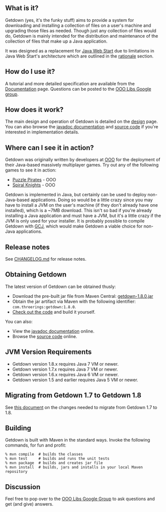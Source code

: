 ## What is it?

Getdown (yes, it's the funky stuff) aims to provide a system for downloading and installing a
collection of files on a user's machine and upgrading those files as needed. Though just any
collection of files would do, Getdown is mainly intended for the distribution and maintenance of
the collection of files that make up a Java application.

It was designed as a replacement for [Java Web Start](http://java.sun.com/products/javawebstart/)
due to limitations in Java Web Start's architecture which are outlined in the
[rationale](https://github.com/threerings/getdown/wiki/Rationale) section.

## How do I use it?

A tutorial and more detailed specification are available from the [Documentation] page. Questions
can be posted to the [OOO Libs Google group].

## How does it work?

The main design and operation of Getdown is detailed on the
[design](https://github.com/threerings/getdown/wiki/Design) page. You can also browse the
[javadoc documentation] and [source code] if you're interested in implementation details.

## Where can I see it in action?

Getdown was originally written by developers at [OOO] for the deployment of their Java-based
massively multiplayer games. Try out any of the following games to see it in action:

  * [Puzzle Pirates](http://www.puzzlepirates.com/) - OOO
  * [Spiral Knights](http://spiralknights.com) - OOO

Getdown is implemented in Java, but certainly can be used to deploy non-Java-based applications.
Doing so would be a little crazy since you may have to install a JVM on the user's machine (if they
don't already have one installed), which is a ~7MB download. This isn't so bad if you're already
installing a Java application and must have a JVM, but it's a little crazy if the JVM is only used
for your installer. It is probably possible to compile Getdown with
[GCJ](http://gcc.gnu.org/java/), which would make Getdown a viable choice for non-Java
applications.

## Release notes

See [CHANGELOG.md](CHANGELOG.md) for release notes.

## Obtaining Getdown

The latest version of Getdown can be obtained thusly:

  * Download the pre-built jar file from Maven Central:
    [getdown-1.8.0.jar](http://repo2.maven.org/maven2/com/threerings/getdown/1.8.0/getdown-1.8.0.jar)
  * Obtain the jar artifact via Maven with the following identifier: `com.threerings:getdown:1.8.0`.
  * [Check out the code](https://github.com/threerings/getdown) and build it yourself.

You can also:

  * View the [javadoc documentation] online.
  * Browse the [source code] online.

## JVM Version Requirements

  * Getdown version 1.8.x requires Java 7 VM or newer.
  * Getdown version 1.7.x requires Java 7 VM or newer.
  * Getdown version 1.6.x requires Java 6 VM or newer.
  * Getdown version 1.5 and earlier requires Java 5 VM or newer.

## Migrating from Getdown 1.7 to Getdown 1.8

See [this document](https://github.com/threerings/getdown/wiki/Migrate17to18) on the changes needed
to migrate from Getdown 1.7 to 1.8.

## Building

Getdown is built with Maven in the standard ways. Invoke the following commands, for fun and
profit:

```
% mvn compile  # builds the classes
% mvn test     # builds and runs the unit tests
% mvn package  # builds and creates jar file
% mvn install  # builds, jars and installs in your local Maven repository
```

## Discussion

Feel free to pop over to the [OOO Libs Google Group] to ask questions and get (and give) answers.

[Documentation]: https://github.com/threerings/getdown/wiki
[OOO Libs Google group]: http://groups.google.com/group/ooo-libs
[source code]: https://github.com/threerings/getdown/tree/master/src/main/java/com/threerings/getdown/launcher
[javadoc documentation]: https://threerings.github.com/getdown/apidocs/
[OOO]: https://en.wikipedia.org/wiki/Three_Rings_Design
